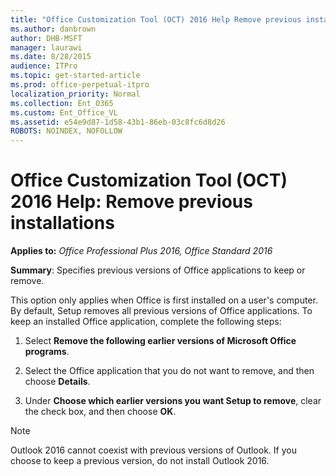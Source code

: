 ```yaml
---
title: "Office Customization Tool (OCT) 2016 Help Remove previous installations"
ms.author: danbrown
author: DHB-MSFT
manager: laurawi
ms.date: 8/28/2015
audience: ITPro
ms.topic: get-started-article
ms.prod: office-perpetual-itpro
localization_priority: Normal
ms.collection: Ent_O365
ms.custom: Ent_Office_VL
ms.assetid: e54e9d87-1d58-43b1-86eb-03c8fc6d8d26
ROBOTS: NOINDEX, NOFOLLOW
---
```


# Office Customization Tool (OCT) 2016 Help: Remove previous installations

**Applies to:** *Office Professional Plus 2016, Office Standard 2016*

**Summary**: Specifies previous versions of Office applications to keep or remove. 
  
This option only applies when Office is first installed on a user's computer. By default, Setup removes all previous versions of Office applications. To keep an installed Office application, complete the following steps:
  
1. Select **Remove the following earlier versions of Microsoft Office programs**.
    
2. Select the Office application that you do not want to remove, and then choose **Details**.
    
3. Under **Choose which earlier versions you want Setup to remove**, clear the check box, and then choose **OK**.
    
> [!NOTE]
>  Outlook 2016 cannot coexist with previous versions of Outlook. If you choose to keep a previous version, do not install Outlook 2016. 
  

